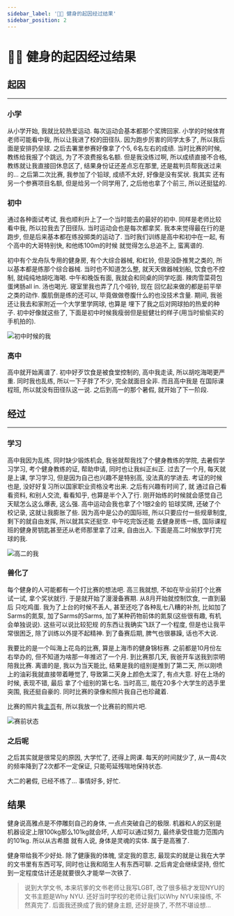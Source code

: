 ```yaml
---
sidebar_label: '🏋🏿 健身的起因经过结果'
sidebar_position: 2
---
```


# 🏋🏿 健身的起因经过结果

## 起因

---

### 小学

从小学开始, 我就比较热爱运动. 每次运动会基本都那个奖牌回家. 小学的时候体育老师可能看中我,
所以让我进了校的田径队. 因为跑步厉害的同学太多了, 所以我后面是安排扔垒球. 之后去署里参赛好像拿了个5, 6名左右的成绩.
当时比赛的时候, 教练给我报了个跳远, 为了不浪费报名名额. 但是我没练过啊, 所以成绩直接不合格, 教练就让我直接回休息区了,
结果身份证还差点忘在那里, 还是裁判员帮我送过来的... 之后第二次比赛, 我参加了个铅球, 成绩不太好, 好像是没有奖状. 我其实
还有另一个参赛项目名额, 但是给另一个同学用了, 之后他也拿了个前三, 所以还挺猛的.

### 初中

通过各种面试考试, 我也顺利升上了一个当时能去的最好的初中. 同样是老师比较看中我, 所以拉我去了田径队. 当时运动会也是每次都拿奖.
我本来觉得最在行的是跑步, 但是后来基本都在练投掷类的运动了. 当时我们训练是高中和初中在一起, 有个高中的大哥特别快, 和他练100m的时候
就觉得怎么总追不上, 蛮离谱的.

初中有个龙舟队专用的健身房, 有个大综合器械, 和杠铃, 但是没卧推凳之类的, 所以基本都是练那个综合器械. 当时也不知道怎么整, 就天天做器械划船,
饮食也不控制, 就纯纯地胡吃海喝. 中午和晚饭有面, 我就会和同桌的同学吃面. 辣肉雪菜荷包蛋烤肠all in. 汤也喝光. 寝室里我也弄了几个哑铃, 现在
回忆起来做的都是前平举之类的动作. 腹肌倒是练的还可以, 毕竟做做卷腹什么的也没技术含量. 期间, 我爸还让我去和家附近一个大学里学网球, 也算是
埋下了我之后对网球拍的热爱的种子. 初中好像就这些了, 下面是初中时候我瘦弱但是挺健壮的样子(用当时偷偷买的手机拍的).

![初中时候的我](/img/bodybuilding/middleschool-bodybuilding.jpg)

### 高中

高中就开始离谱了. 初中好歹饮食是被食堂控制的, 高中我走读, 所以胡吃海喝更严重. 同时我也乱练, 所以一下子胖了不少, 完全就面目全非. 而且高中我是
在国际课程班, 所以就没有田径队这一说. 之后到高一的那个暑假, 就开始了下一阶段.

## 经过

---

### 学习

高中我因为乱练, 同时缺少锻炼机会, 我爸就帮我找了个健身教练的学院, 去暑假学习学习, 考个健身教练的证, 帮助申请, 同时也让我纠正纠正. 过去了一个月,
每天就是上课, 学习学习, 但是因为自己也兴趣不是特别高, 没法真的学进去. 考证的时候也是, 没好好复习所以国家职业资格没考出来. 之后有兴趣有时间了, 就
通过自己看看资料, 和别人交流, 看看知乎, 也算是半个入了行. 刚开始练的时候就会感觉自己天赋怎么这么爆表, 这么强. 高中运动会我也拿了个1银2金的
铅球奖牌, 还破了个校记录, 这就让我膨胀了些. 因为高中是公办的国际班, 所以只要应付一些规章制度, 剩下的就自由发挥, 所以就其实还挺空. 中午吃完饭还能
去健身房练一练, 国际课程班的健身房钥匙甚至还从老师那里拿了过来, 自由出入. 下面是高二时候放学打完球的我.

![高二的我](/img/bodybuilding/highschool-bodybuilding.JPG)

### 兽化了

每个健身的人可能都有一个打比赛的想法吧. 高三我就想, 不如在毕业前打个比赛试一试, 拿个奖状就行. 于是就开始了漫漫备赛期. 从8月开始就控制饮食, 一直到最后
只吃鸡蛋. 我为了上台的时候不丢人, 甚至还吃了各种乱七八糟的补剂, 比如加了Sarms的氮泵, 加了Sarms的Sarms, 加了某种药物前体的氮泵(这些很有趣, 有机会单独说说). 这些可以说比较犯规
的东西让我确实飞跃了一个程度, 但是也让我平常很困乏, 除了训练以外提不起精神. 到了备赛后期, 脾气也很暴躁, 话也不大说.

我要比的是一个叫海上花岛的比赛, 算是上海市的健身锦标赛. 之前都是10月份左右举办的, 但不知道为啥那一年推迟了一个月. 到比赛那几天, 我爸开车送我到崇明陪我比赛.
离谱的是, 我以为当天能比, 结果是我的组别是推到了第二天, 所以刚喷上的油彩我就直接带着睡觉了, 导致第二天身上颜色太深了, 有点大意. 好在上场的时候, 表现不错, 最后
拿了个组别的第七名. 当时高三, 能在20多个大学生的选手里突围, 我还挺自豪的. 同时比赛的录像和照片我自己也珍藏着.

比赛的照片我[主页](https://suningyao.com)有, 所以我放一个比赛前的照片吧.

![赛前状态](/img/bodybuilding/highschool-beforeshow.jpg)

### 之后呢

之后其实就是很常见的原因, 大学忙了, 还得上网课. 每天的时间就少了, 从一周4次的频率降到了2次都不一定保证, 只能苟延残喘地保持状态.

大二的暑假, 已经不练了... 事情好多, 好忙.

## 结果

健身说高雅点是不停雕刻自己的身体, 一点点突破自己的极限. 机器和人的区别是机器设定上限100kg那么101kg就会坏, 人却可以通过努力, 最终承受住能力范围内的101kg. 所以从古希腊
就有人说, 身体是灵魂的实体. 属于是高雅了.

健身带给我不少好处. 除了健康我的体魄, 坚定我的意志, 最现实的就是让我在大学的文书里有东西可写, 同时也让我和陌生人有东西可聊. 之后肯定会继续坚持,
但忙到一定程度估计还是就要很久才能举一次铁了.

> 说到大学文书, 本来坑爹的文书老师让我写LGBT, 改了很多稿才发现NYU的文书主题是Why NYU. 还好当时学校的老师让我们以Why NYU来操练, 不然真完了.
> 后面我还换成了我的健身主题, 还好是换了, 不然不堪设想...
